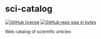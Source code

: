 # sci-catalog

[![GitHub license][license-badge]][license-badge-url]
[![GitHub repo size in bytes][reposize-badge]][repo-url]

Web catalog of scientific articles

[license-badge]: https://img.shields.io/github/license/Bitluck/sci-storage.svg
[license-badge-url]: https://github.com/Bitluck/sci-storage/blob/master/LICENSE
[reposize-badge]: https://img.shields.io/github/repo-size/Bitluck/sci-storage.svg
[repo-url]: https://github.com/Bitluck/sci-storage
